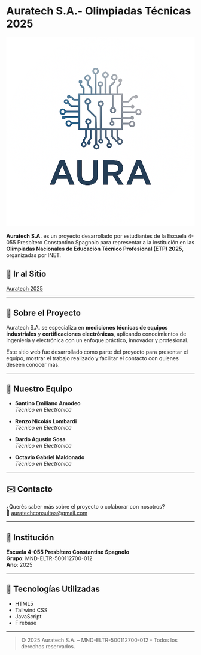# Auratech S.A.- Olimpiadas Técnicas 2025

![Auratech Logo](./public/logo_full.png)

**Auratech S.A.** es un proyecto desarrollado por estudiantes de la Escuela 4-055 Presbítero Constantino Spagnolo para representar a la institución en las **Olimpiadas Nacionales de Educación Técnico Profesional (ETP) 2025**, organizadas por INET.

## 🚀 Ir al Sitio
[Auratech 2025](https://auratech-2025.web.app/)

---

## 🌟 Sobre el Proyecto

Auratech S.A. se especializa en **mediciones técnicas de equipos industriales** y **certificaciones electrónicas**, aplicando conocimientos de ingeniería y electrónica con un enfoque práctico, innovador y profesional.

Este sitio web fue desarrollado como parte del proyecto para presentar el equipo, mostrar el trabajo realizado y facilitar el contacto con quienes deseen conocer más.

---

## 👥 Nuestro Equipo

- **Santino Emiliano Amodeo**  
  *Técnico en Electrónica*

- **Renzo Nicolás Lombardi**  
  *Técnico en Electrónica*

- **Dardo Agustin Sosa**  
  *Técnico en Electrónica*

- **Octavio Gabriel Maldonado**  
  *Técnico en Electrónica*

---

## ✉️ Contacto

¿Querés saber más sobre el proyecto o colaborar con nosotros?  
📧 [auratechconsultas@gmail.com](mailto:auratechconsultas@gmail.com)


---

## 🏫 Institución

**Escuela 4-055 Presbítero Constantino Spagnolo**  
**Grupo**: MND-ELTR-500112700-012  
**Año**: 2025

---

## 🚀 Tecnologías Utilizadas

- HTML5
- Tailwind CSS
- JavaScript
- Firebase


---

> © 2025 Auratech S.A. – MND-ELTR-500112700-012 - Todos los derechos reservados.
